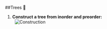 ##Trees 🌳

1.  <b>Construct a tree from inorder and preorder:</b><br>
    &nbsp;
    ![Construction](https://user-images.githubusercontent.com/17683048/133401473-e725873b-8351-4a0b-a132-ce1b2ea5a485.png) 
    